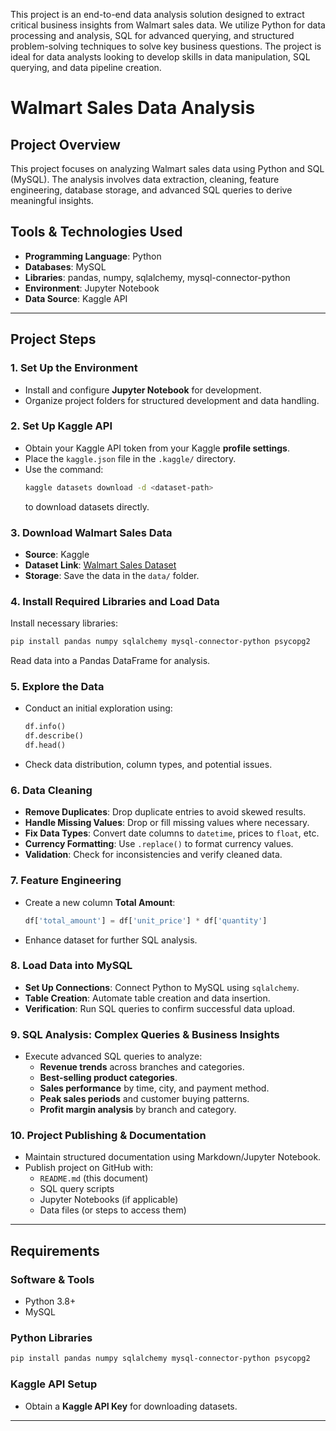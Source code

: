 This project is an end-to-end data analysis solution designed to extract critical business insights from Walmart sales data. We utilize Python for data processing and analysis, SQL for advanced querying, and structured problem-solving techniques to solve key business questions. The project is ideal for data analysts looking to develop skills in data manipulation, SQL querying, and data pipeline creation.


# Walmart Sales Data Analysis

## Project Overview
This project focuses on analyzing Walmart sales data using Python and SQL (MySQL). The analysis involves data extraction, cleaning, feature engineering, database storage, and advanced SQL queries to derive meaningful insights.

## Tools & Technologies Used
- **Programming Language**: Python
- **Databases**: MySQL
- **Libraries**: pandas, numpy, sqlalchemy, mysql-connector-python
- **Environment**:  Jupyter Notebook
- **Data Source**: Kaggle API

---

## Project Steps

### **1. Set Up the Environment**
- Install and configure **Jupyter Notebook** for development.
- Organize project folders for structured development and data handling.

### **2. Set Up Kaggle API**
- Obtain your Kaggle API token from your Kaggle **profile settings**.
- Place the `kaggle.json` file in the `.kaggle/` directory.
- Use the command:
  ```sh
  kaggle datasets download -d <dataset-path>
  ```
  to download datasets directly.

### **3. Download Walmart Sales Data**
- **Source**: Kaggle
- **Dataset Link**: [Walmart Sales Dataset](https://www.kaggle.com/)
- **Storage**: Save the data in the `data/` folder.

### **4. Install Required Libraries and Load Data**
Install necessary libraries:
```sh
pip install pandas numpy sqlalchemy mysql-connector-python psycopg2
```
Read data into a Pandas DataFrame for analysis.

### **5. Explore the Data**
- Conduct an initial exploration using:
  ```python
  df.info()
  df.describe()
  df.head()
  ```
- Check data distribution, column types, and potential issues.

### **6. Data Cleaning**
- **Remove Duplicates**: Drop duplicate entries to avoid skewed results.
- **Handle Missing Values**: Drop or fill missing values where necessary.
- **Fix Data Types**: Convert date columns to `datetime`, prices to `float`, etc.
- **Currency Formatting**: Use `.replace()` to format currency values.
- **Validation**: Check for inconsistencies and verify cleaned data.

### **7. Feature Engineering**
- Create a new column **Total Amount**:
  ```python
  df['total_amount'] = df['unit_price'] * df['quantity']
  ```
- Enhance dataset for further SQL analysis.

### **8. Load Data into MySQL**
- **Set Up Connections**: Connect Python to MySQL using `sqlalchemy`.
- **Table Creation**: Automate table creation and data insertion.
- **Verification**: Run SQL queries to confirm successful data upload.

### **9. SQL Analysis: Complex Queries & Business Insights**
- Execute advanced SQL queries to analyze:
  - **Revenue trends** across branches and categories.
  - **Best-selling product categories**.
  - **Sales performance** by time, city, and payment method.
  - **Peak sales periods** and customer buying patterns.
  - **Profit margin analysis** by branch and category.

### **10. Project Publishing & Documentation**
- Maintain structured documentation using Markdown/Jupyter Notebook.
- Publish project on GitHub with:
  - `README.md` (this document)
  - SQL query scripts
  - Jupyter Notebooks (if applicable)
  - Data files (or steps to access them)

---

## Requirements
### **Software & Tools**
- Python 3.8+
- MySQL

### **Python Libraries**
```sh
pip install pandas numpy sqlalchemy mysql-connector-python psycopg2
```

### **Kaggle API Setup**
- Obtain a **Kaggle API Key** for downloading datasets.

---


